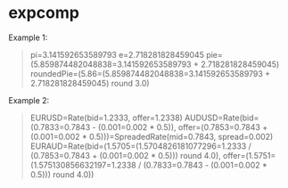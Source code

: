 # expcomp

Example 1:

> pi=3.141592653589793
> e=2.718281828459045
> pie=(5.859874482048838=3.141592653589793 + 2.718281828459045)
> roundedPie=(5.86=(5.859874482048838=3.141592653589793 + 2.718281828459045) round 3.0)

Example 2:

> EURUSD=Rate(bid=1.2333, offer=1.2338)
> AUDUSD=Rate(bid=(0.7833=0.7843 - (0.001=0.002 * 0.5)), offer=(0.7853=0.7843 + (0.001=0.002 * 0.5)))=SpreadedRate(mid=0.7843, spread=0.002)
> EURAUD=Rate(bid=(1.5705=(1.5704826181077296=1.2333 / (0.7853=0.7843 + (0.001=0.002 * 0.5))) round 4.0), offer=(1.5751=(1.575130856632197=1.2338 / (0.7833=0.7843 - (0.001=0.002 * 0.5))) round 4.0))
